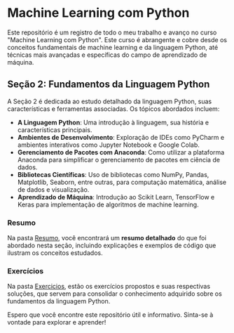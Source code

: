 # Machine Learning com Python

Este repositório é um registro de todo o meu trabalho e avanço no curso "Machine Learning com Python". Este curso é abrangente e cobre desde os conceitos fundamentais de machine learning e da linguagem Python, até técnicas mais avançadas e específicas do campo de aprendizado de máquina.

## Seção 2: Fundamentos da Linguagem Python

A Seção 2 é dedicada ao estudo detalhado da linguagem Python, suas características e ferramentas associadas. Os tópicos abordados incluem:

- **A Linguagem Python**: Uma introdução à linguagem, sua história e características principais.
- **Ambientes de Desenvolvimento**: Exploração de IDEs como PyCharm e ambientes interativos como Jupyter Notebook e Google Colab.
- **Gerenciamento de Pacotes com Anaconda**: Como utilizar a plataforma Anaconda para simplificar o gerenciamento de pacotes em ciência de dados.
- **Bibliotecas Científicas**: Uso de bibliotecas como NumPy, Pandas, Matplotlib, Seaborn, entre outras, para computação matemática, análise de dados e visualização.
- **Aprendizado de Máquina**: Introdução ao Scikit Learn, TensorFlow e Keras para implementação de algoritmos de machine learning.

### Resumo

Na pasta [Resumo](./Resumos/), você encontrará um **resumo detalhado** do que foi abordado nesta seção, incluindo explicações e exemplos de código que ilustram os conceitos estudados.

### Exercícios

Na pasta [Exercicios](./Exercicios/), estão os exercícios propostos e suas respectivas soluções, que servem para consolidar o conhecimento adquirido sobre os fundamentos da linguagem Python.

Espero que você encontre este repositório útil e informativo. Sinta-se à vontade para explorar e aprender!
